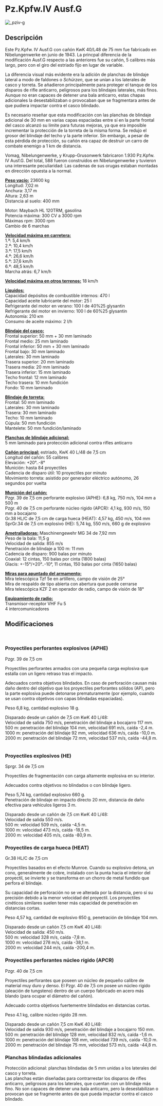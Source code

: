 # Pz.Kpfw.IV Ausf.G  
  
![_pziv-g](../images/_pziv-g.png)  
  
## Descripción  
  
Este Pz.Kpfw. IV Ausf.G con cañón KwK 40/L48 de 75 mm fue fabricado en Nibelungenwerke en junio de 1943. La princpal diferencia de la modificación Ausf.G respecto a las anteriores fue su cañón, 5 calibres más largo, pero con el giro del estriado fijo en lugar de variable.   
  
La diferencia visual más evidente era la adición de planchas de blindaje lateral a modo de faldones o <i>Schürzen</i>, que se unían a los laterales de casco y torreta. Se añadieron principalmente para proteger el tanque de los disparos de rifle anticarro, peligrosos para los blindajes laterales, más finos. Aunque no eran capaces de detener una bala anticarro, estas chapas adicionales la desestabilizaban o provocaban que se fragmentara antes de que pudiera impactar contra el casco blindado.  
  
Es necesario reseñar que esta modificación con las planchas de blindaje adicional de 30 mm en varias capas espaciadas entre sí en la parte frontal del casco alcanzó su límite para futuras mejoras, ya que era imposible incrementar la protección de la torreta de la misma forma. Se redujo el grosor del blindaje del techo y la parte inferior. Sin embargo, a pesar de esta pérdida de protección, su cañón era capaz de destruir un carro de combate enemigo a 1 km de distancia.   
  
Vomag, Nibelungenwerke, y Krupp-Grusonwerk fabricaron 1.930 Pz.Kpfw. IV Ausf.G. Del total, 588 fueron construidos en Nibelungenwerke y tuvieron una interesante peculiaridad: Las cadenas de sus orugas estaban montadas en dirección opuesta a la normal.  
  
<b><u>Peso vacío:</u></b> 23600 kg  
Longitud: 7,02 m  
Anchura: 3,17 m  
Altura: 2,63 m  
Distancia al suelo: 400 mm  
  
Motor: Maybach HL 120TRM, gasolina  
Potencia máxima: 300 CV a 3000 rpm  
Máximas rpm: 3000 rpm  
Cambio de 6 marchas  
  
<b><u>Velocidad máxima en carretera:</u></b>  
1.ª: 5,4 km/h  
2.ª: 10,4 km/h  
3.ª: 17,5 km/h  
4.ª: 26,6 km/h  
5.ª: 37,6 km/h  
6.ª: 48,5 km/h  
Marcha atrás: 6,7 km/h  
  
<b><u>Velocidad máxima en otros terrenos:</u></b> 18 km/h  
  
<b><u>Líquidos:</u></b>  
Capacidad depósitos de combustible internos: 470 l  
Capacidad aceite lubricante del motor: 25 l  
Refrigerante del motor en verano: 100 l de 40%25 glysantin  
Refrigerante del motor en invierno: 100 l de 60%25 glysantin  
Autonomía: 210 кm  
Consumo de aceite máximo: 2 l/h  
  
<b><u>Blindaje del casco:</u></b>  
Frontal superior: 50 mm + 30 mm laminado  
Frontal medio: 25 mm laminado  
Frontal inferior: 50 mm + 30 mm laminado  
Frontal bajo: 30 mm laminado  
Laterales: 30 mm laminado  
Trasera superior: 20 mm laminado  
Trasera media: 20 mm laminado  
Trasera inferior: 15 mm laminado  
Techo frontal: 12 mm laminado  
Techo trasera: 10 mm fundición  
Fondo: 10 mm laminado  
  
<b><u>Blindaje de torreta:</u></b>  
Frontal: 50 mm laminado  
Laterales: 30 mm laminado  
Trasera: 30 mm laminado  
Techo: 10 mm laminado  
Cúpula: 50 mm fundición  
Mantelete: 50 mm fundición/laminado  
  
<b><u>Planchas de blindaje adicional:</u></b>  
5 mm laminado para protección adicional contra rifles anticarro  
  
<b><u>Cañón principal:</u></b> estriado, KwK 40 L/48 de 7,5 cm  
Longitud del cañón: 55 calibres  
Elevación: +20°..-8°  
Munición: hasta 84 proyectiles  
Cadencia de disparo útil: 10 proyectiles por minuto  
Movimiento torreta: asistido por generador eléctrico autónomo, 26 segundos por vuelta  
  
<b><u>Munición del cañón:</u></b>  
Pzgr. 39 de 7,5 cm perforante explosivo (APHE): 6,8 kg, 750 m/s, 104 mm a 500 m  
Pzgr. 40 de 7,5 cm perforante núcleo rígido (APCR): 4,1 kg, 930 m/s, 150 mm a bocajarro  
Gr.38 HL/C de 7,5 cm de carga hueca (HEAT): 4,57 kg, 450 m/s, 104 mm  
SprGr.34 de 7,5 cm explosivo (HE): 5,74 kg, 550 m/s, 660 g de explosivo  
  
<b><u>Ametralladoras:</u></b> Maschinengewehr MG 34 de 7,92 mm  
Peso de la bala: 11,5 g  
Velocidad de salida: 855 m/s  
Penetración de blindaje a 100 m: 11 mm  
Cadencia de disparo: 900 balas por minuto  
Coaxial: 12 cintas, 150 balas por cinta (1800 balas)  
Glacis: +-15°/+20°..-10°, 11 cintas, 150 balas por cinta (1650 balas)  
  
<b><u>Miras para apuntado del armamento:</u></b>  
Mira telescópica Tzf 5e en artillero, campo de visión de 25°  
Mira de respaldo de tipo abierta con abertura que puede cerrarse  
Mira telescópica KZF 2 en operador de radio, campo de visión de 18°  
  
<b><u>Equipamiento de radio:</u></b>  
Transmisor-receptor VHF Fu 5  
4 intercomunicadores  
  
  
## Modificaciones  
  ﻿
  
### Proyectiles perforantes explosivos (APHE)  
  
Pzgr. 39 de 7,5 cm  
  
Proyectiles perforantes armados con una pequeña carga explosiva que estalla con un ligero retraso tras el impacto.  
  
Adecuados contra objetivos blindados. En caso de perforación causan más daño dentro del objetivo que los proyectiles perforantes sólidos (AP), pero la parte explosiva puede detonarse prematuramente (por ejemplo, cuando se usan contra objetivos con capas blindadas espaciadas).  
  
Peso 6,8 kg, cantidad explosivo 18 g.  
  
Disparado desde un cañón de 7,5 cm KwK 40 L/48:  
Velocidad de salida 750 m/s, penetración del blindaje a bocajarro 117 mm.  
500 m: penetración del blindaje 104 mm, velocidad 691 m/s, caída -2,4 m.  
1000 m: penetración del blindaje 92 mm, velocidad 636 m/s, caída -10,0 m.  
2000 m: penetración del blindaje 72 mm, velocidad 537 m/s, caída -44,8 m.  ﻿
  
### Proyectiles explosivos (HE)  
  
Sprgr. 34 de 7,5 cm  
  
Proyectiles de fragmentación con carga altamente explosiva en su interior.  
  
Adecuados contra objetivos no blindados o con blindaje ligero.  
  
Peso 5,74 kg, cantidad explosivo 660 g.  
Penetración de blindaje en impacto directo 20 mm, distancia de daño efectiva para vehículos ligeros 3 m.  
  
Disparado desde un cañón de 7,5 cm KwK 40 L/48:  
Velocidad de salida 550 m/s.  
500 m: velocidad 509 m/s, caída -4,5 m.  
1000 m: velocidad 473 m/s, caída -18,5 m.  
2000 m: velocidad 405 m/s, caída -80,9 m.  ﻿
  
### Proyectiles de carga hueca (HEAT)  
  
Gr.38 HL/С de 7,5 cm  
  
Proyectiles basados en el efecto Munroe. Cuando su explosivo detona, un cono, generalmente de cobre, instalado con la punta hacia el interior del proyectil, se invierte y se transforma en un chorro de metal fundido que perfora el blindaje.  
  
Su capacidad de perforación no se ve alterada por la distancia, pero sí su precisión debido a la menor velocidad del proyectil. Los proyectiles cinéticos similares suelen tener más capacidad de penetración en distancias cortas.  
  
Peso 4,57 kg, cantidad de explosivo 650 g, penetración de blindaje 104 mm.  
  
Disparado desde un cañón 7,5 cm KwK 40 L/48:  
Velocidad de salida: 450 m/s.  
500 m: velocidad 328 m/s, caída -7,8 m.  
1000 m: velocidad 278 m/s, caída -38,1 m.  
2000 m: velocidad 244 m/s, caída -200,4 m.  ﻿
  
### Proyectiles perforantes núcleo rígido (APCR)  
  
Pzgr. 40 de 7,5 cm  
  
Proyectiles perforantes que poseen un núcleo de pequeño calibre de material muy duro y denso. El Pzgr. 40 de 7,5 cm posee un núcleo rígido (aleación de tungsteno) dentro de un cuerpo fabricado en acero más blando (para ocupar el diámetro del cañón).  
  
Adecuado contra objetivos fuertementre blindados en distancias cortas.  
  
Peso 4.1 kg, calibre núcleo rígido 28 mm.  
  
Disparado desde un cañón 7,5 cm KwK 40 L/48:  
Velocidad de salida 930 m/s, penetración del blindaje a bocajarro 150 mm.  
500 m: penetración del blindaje 128 mm, velocidad 832 m/s, caída -1,6 m.  
1000 m: penetración del blindaje 108 mm, velocidad 739 m/s, caída -10,0 m.  
2000 m: penetración del blindaje 75 mm, velocidad 573 m/s, caída -44,8 m.  ﻿
  
### Planchas blindadas adicionales  
  
Protección adicional: planchas blindadas de 5 mm unidas a los laterales del casco y torreta.  
Las planchas están diseñadas para contrarrestar los disparos de rifles anticarro, peligrosos para los laterales, que cuentan con un blindaje más fino. No son capaces de detener una bala anticarro, pero la desestabilizan o provocan que se fragmente antes de que pueda impactar contra el casco blindado.  
